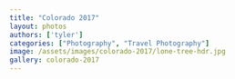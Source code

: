```yaml
---
title: "Colorado 2017"
layout: photos
authors: ['tyler']
categories: ["Photography", "Travel Photography"]
image: /assets/images/colorado-2017/lone-tree-hdr.jpg
gallery: colorado-2017
---
```




